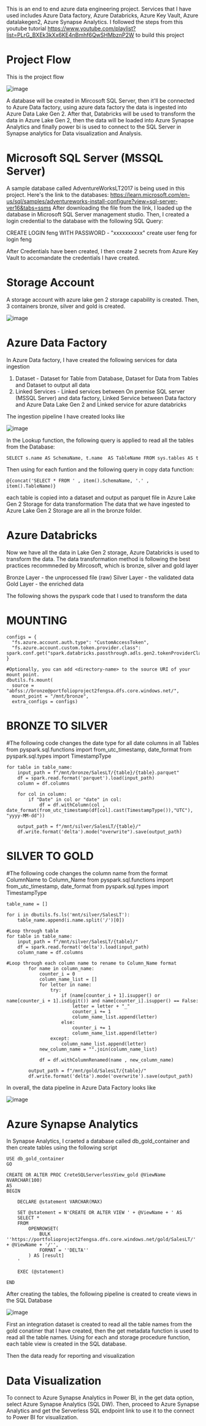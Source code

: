 This is an end to end azure data engineering project. Services that I have used includes Azure Data factory, Azure Databricks, Azure Key Vault, Azure datalakegen2, Azure Synapse Analytics. 
I followed the steps from this youtube tutorial https://www.youtube.com/playlist?list=PLrG_BXEk3kXx6KE4nBmhf6QwSHMbznP2W to build this project

# Project Flow

This is the project flow

![image](https://github.com/tekyifeng/portfolio-project-2/assets/105114292/8a9b670b-3b60-455e-8d8d-5dd970df57ed)


A database will be created in Mircosoft SQL Server, then it'll be connected to Azure Data factory, using azure data factory the data is ingested into Azure Data Lake Gen 2. After that, Databricks will be used to transform the data in Azure Lake Gen 2, then the data will be loaded into Azure Synapse Analytics and finally power bi is used to connect to the SQL Server in Synapse analytics for Data visualization and Analysis.

# Microsoft SQL Server (MSSQL Server)

A sample database called AdventureWorksLT2017 is being used in this project. Here's the link to the databases:  https://learn.microsoft.com/en-us/sql/samples/adventureworks-install-configure?view=sql-server-ver16&tabs=ssms
After downloading the file from the link, I loaded up the database in Microsoft SQL Server management studio. Then, I created a login credential to the database with the following SQL Query:

CREATE LOGIN feng WITH PASSWORD - "xxxxxxxxxx"
create user feng for login feng

After Credentials have been created, I then create 2 secrets from Azure Key Vault to accomandate the credentials I have created.

# Storage Account

A storage account with azure lake gen 2 storage capability is created. Then, 3 containers bronze, silver and gold is created.

![image](https://github.com/tekyifeng/portfolio-project-2/assets/105114292/05c1da58-3d92-4aaf-8131-d2ee6a792959)

# Azure Data Factory

In Azure Data factory, I have created the following services for data ingestion
1. Dataset - Dataset for Table from Database, Dataset for Data from Tables and Dataset to output all data
2. Linked Services -  Linked services between On premise SQL server (MSSQL Server) and data factory, Linked Service between Data factory and Azure Data Lake Gen 2 and Linked service for azure databricks

The ingestion pipeline I have created looks like

![image](https://github.com/tekyifeng/portfolio-project-2/assets/105114292/c254b8ad-5bcf-4da5-bba2-ff275cc51dae)

In the Lookup function, the following query is applied to read all the tables from the Database:

    SELECT s.name AS SchemaName, t.name  AS TableName FROM sys.tables AS t

Then using for each funtion and the following query in copy data function:

    @{concat('SELECT * FROM ' , item().SchemaName, '.' , item().TableName)} 

each table is copied into a dataset and output as parquet file in Azure Lake Gen 2 Storage for data transformation
The data that we have ingested to Azure Lake Gen 2 Storage are all in the bronze folder.

# Azure Databricks

Now we have all the data in Lake Gen 2 storage, Azure Databricks is used to transform the data. The data transformation method is following the best practices recommneded by Mircosoft, which is bronze, silver and gold layer

Bronze Layer - the unprocessed file (raw)
Silver Layer - the validated data
Gold Layer - the enriched data

The following shows the pyspark code that I used to transform the data

# MOUNTING

    configs = {
      "fs.azure.account.auth.type": "CustomAccessToken",
      "fs.azure.account.custom.token.provider.class": spark.conf.get("spark.databricks.passthrough.adls.gen2.tokenProviderClassName")
    }
    
    #Optionally, you can add <directory-name> to the source URI of your mount point.
    dbutils.fs.mount(
      source = "abfss://bronze@portfolioproject2fengsa.dfs.core.windows.net/",
      mount_point = "/mnt/bronze",
      extra_configs = configs)


# BRONZE TO SILVER
#The following code changes the date type for all date columns in all Tables
    from pyspark.sql.functions import from_utc_timestamp, date_format
    from pyspark.sql.types import TimestampType
    
    for table in table_name:
        input_path = f"/mnt/bronze/SalesLT/{table}/{table}.parquet"
        df = spark.read.format('parquet').load(input_path)
        column = df.columns
    
        for col in column:
            if "Date" in col or "date" in col:
                df = df.withColumn(col , date_format(from_utc_timestamp(df[col].cast(TimestampType()),"UTC"), "yyyy-MM-dd"))
    
        output_path = f"/mnt/silver/SalesLT/{table}/"
        df.write.format('delta').mode("overwrite").save(output_path)

# SILVER TO GOLD
#The following code changes the column name from the format ColumnName to Column_Name
    from pyspark.sql.functions import from_utc_timestamp, date_format
    from pyspark.sql.types import TimestampType
    
    table_name = []
    
    for i in dbutils.fs.ls('mnt/silver/SalesLT'):
        table_name.append(i.name.split('/')[0])
    
    #Loop through table
    for table in table_name:
        input_path = f"/mnt/silver/SalesLT/{table}/"
        df = spark.read.format('delta').load(input_path)
        column_name = df.columns
    
    #Loop through each column name to rename to Column_Name format
            for name in column_name:
                counter_i = 0
                column_name_list = []
                for letter in name:
                    try:
                        if (name[counter_i + 1].isupper() or name[counter_i + 1].isdigit()) and name[counter_i].isupper() == False:
                            letter = letter + "_"
                            counter_i += 1
                            column_name_list.append(letter)
                        else:
                            counter_i += 1
                            column_name_list.append(letter)
                    except:
                        column_name_list.append(letter)
                new_column_name = "".join(column_name_list)
        
                df = df.withColumnRenamed(name , new_column_name)
            
            output_path = f"/mnt/gold/SalesLT/{table}/"
            df.write.format('delta').mode('overwrite').save(output_path)

In overall, the data pipeline in Azure Data Factory looks like

![image](https://github.com/tekyifeng/portfolio-project-2/assets/105114292/8e9818fd-32a7-45de-970a-a3e362b40f5b)

# Azure Synapse Analytics

In Synapse Analytics, I craeted a database called db_gold_container and then create tables using the following script

    USE db_gold_container
    GO
    
    CREATE OR ALTER PROC CreteSQLServerlessView_gold @ViewName NVARCHAR(100)
    AS
    BEGIN
    
        DECLARE @statement VARCHAR(MAX)
    
        SET @statement = N'CREATE OR ALTER VIEW ' + @ViewName + ' AS
        SELECT *
        FROM
            OPENROWSET(
                BULK ''https://portfolioproject2fengsa.dfs.core.windows.net/gold/SalesLT/' + @ViewName + '/'',
                FORMAT = ''DELTA''
            ) AS [result]
        '
    
        EXEC (@statement)
        
    END

After creating the tables, the following pipeline is created to create views in the SQL Database

![image](https://github.com/tekyifeng/portfolio-project-2/assets/105114292/ba4cb039-13f9-4e14-b90d-425885a265df)

First an integration dataset is created to read all the table names from the gold conatiner that I have created, then the get metadata function is used to read all the table names. Using for each and storage procedure function, each table view is created in the SQL database.

Then the data ready for reporting and visualization

# Data Visualization

To connect to Azure Synapse Analytics in Power BI, in the get data option, select Azure Synapse Analytics (SQL DW). Then, proceed to Azure Synapse Analytics and get the Serverless SQL endpoint link to use it to the connect to Power BI for visualization.



